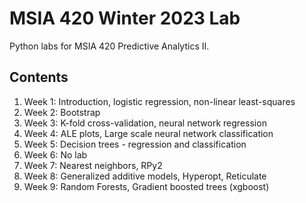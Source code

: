 # MSIA 420 Winter 2023 Lab
Python labs for MSIA 420 Predictive Analytics II.

## Contents

1. Week 1: Introduction, logistic regression, non-linear least-squares
2. Week 2: Bootstrap
3. Week 3: K-fold cross-validation, neural network regression
4. Week 4: ALE plots, Large scale neural network classification
5. Week 5: Decision trees - regression and classification
6. Week 6: No lab
7. Week 7: Nearest neighbors, RPy2
8. Week 8: Generalized additive models, Hyperopt, Reticulate
9. Week 9: Random Forests, Gradient boosted trees (xgboost)
